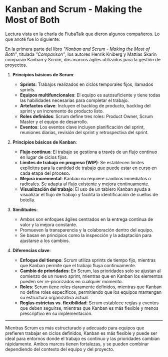 # Kanban and Scrum - Making the Most of Both

Lectura vista en la charla de FiubaTalk que dieron algunos compañeros. Lo que anoté fue lo siguiente: 

En la primera parte del libro *"Kanban and Scrum - Making the Most of Both"*, titulada *"Comparison"*, los autores Henrik Kniberg y Mattias Skarin comparan Kanban y Scrum, dos marcos ágiles utilizados para la gestión de proyectos.

1. **Principios básicos de Scrum**:
   - **Sprints**: Trabajos realizados en ciclos temporales fijos, llamados sprints.
   - **Equipos multifuncionales**: El equipo es autosuficiente y tiene todas las habilidades necesarias para completar el trabajo.
   - **Artefactos clave**: Incluyen el backlog de producto, backlog del sprint y un incremento de producto listo.
   - **Roles definidos**: Scrum define tres roles: Product Owner, Scrum Master y el equipo de desarrollo.
   - **Eventos**: Los eventos clave incluyen planificación del sprint, reuniones diarias, revisión del sprint y retrospectiva del sprint.

2. **Principios básicos de Kanban**:
   - **Flujo continuo**: El trabajo se gestiona a través de un flujo continuo en lugar de ciclos fijos.
   - **Límites de trabajo en progreso (WIP)**: Se establecen límites explícitos para la cantidad de trabajo que puede estar en curso en cada etapa del proceso.
   - **Mejora incremental**: Kanban no requiere cambios inmediatos o radicales. Se adapta al flujo existente y mejora continuamente.
   - **Visualización del trabajo**: El uso de un tablero Kanban ayuda a visualizar el flujo de trabajo y facilita la identificación de cuellos de botella.

3. **Similitudes**:
   - Ambos son enfoques ágiles centrados en la entrega continua de valor y la mejora constante.
   - Promueven la transparencia y la colaboración dentro del equipo.
   - Se basan en principios como la inspección y la adaptación para ajustarse a los cambios.

4. **Diferencias clave**:
   - **Enfoque del tiempo**: Scrum utiliza sprints de tiempo fijo, mientras que Kanban permite que el trabajo fluya continuamente.
   - **Cambio de prioridades**: En Scrum, las prioridades solo se ajustan al comienzo de un nuevo sprint, mientras que en Kanban los elementos pueden ser re-priorizados en cualquier momento.
   - **Roles**: Scrum tiene roles claramente definidos, mientras que Kanban no define roles específicos, permitiendo que los equipos mantengan su estructura organizativa actual.
   - **Reglas estrictas vs. flexibilidad**: Scrum establece reglas y eventos que deben seguirse, mientras que Kanban es más flexible y menos prescriptivo en su implementación.
---
Mientras Scrum es más estructurado y adecuado para equipos que prefieren trabajar en ciclos definidos, Kanban es más flexible y puede ser ideal para entornos donde el trabajo es continuo y las prioridades cambian rápidamente. Ambos marcos tienen fortalezas, y se pueden combinar dependiendo del contexto del equipo y del proyecto.